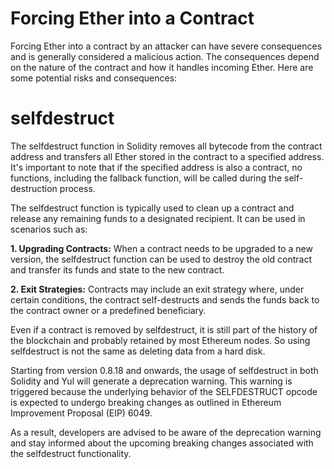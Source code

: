 #  Forcing Ether into a Contract

Forcing Ether into a contract by an attacker can have severe consequences and is generally considered a malicious action. The consequences depend on the nature of the contract and how it handles incoming Ether. Here are some potential risks and consequences:

# selfdestruct

The selfdestruct function in Solidity removes all bytecode from the contract address and transfers all Ether stored in the contract to a specified address. It's important to note that if the specified address is also a contract, no functions, including the fallback function, will be called during the self-destruction process.

The selfdestruct function is typically used to clean up a contract and release any remaining funds to a designated recipient. It can be used in scenarios such as:

**1. Upgrading Contracts:** When a contract needs to be upgraded to a new version, the selfdestruct function can be used to destroy the old contract and transfer its funds and state to the new contract.

**2. Exit Strategies:** Contracts may include an exit strategy where, under certain conditions, the contract self-destructs and sends the funds back to the contract owner or a predefined beneficiary.

Even if a contract is removed by selfdestruct, it is still part of the history of the blockchain and probably retained by most Ethereum nodes. So using selfdestruct is not the same as deleting data from a hard disk.

Starting from version 0.8.18 and onwards, the usage of selfdestruct in both Solidity and Yul will generate a deprecation warning. This warning is triggered because the underlying behavior of the SELFDESTRUCT opcode is expected to undergo breaking changes as outlined in Ethereum Improvement Proposal (EIP) 6049.

As a result, developers are advised to be aware of the deprecation warning and stay informed about the upcoming breaking changes associated with the selfdestruct functionality.